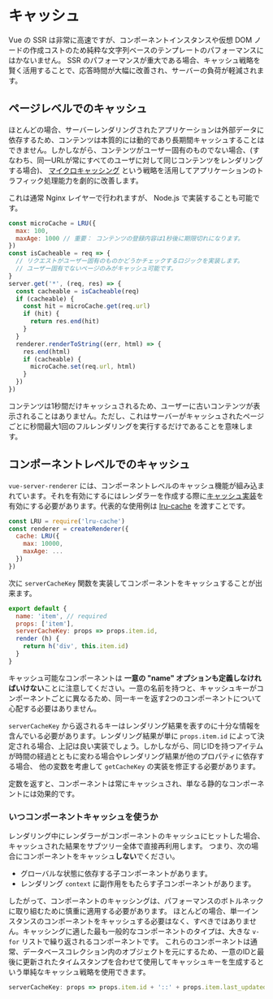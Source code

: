 # キャッシュ

Vue の SSR は非常に高速ですが、コンポーネントインスタンスや仮想 DOM ノードの作成コストのため純粋な文字列ベースのテンプレートのパフォーマンスにはかないません。 SSR のパフォーマンスが重大である場合、キャッシュ戦略を賢く活用することで、応答時間が大幅に改善され、サーバーの負荷が軽減されます。

## ページレベルでのキャッシュ

ほとんどの場合、サーバーレンダリングされたアプリケーションは外部データに依存するため、コンテンツは本質的には動的であり長期間キャッシュすることはできません。しかしながら、コンテンツがユーザー固有のものでない場合、(すなわち、同一URLが常にすべてのユーザに対して同じコンテンツをレンダリングする場合)、 [マイクロキャッシング](https://www.nginx.com/blog/benefits-of-microcaching-nginx/) という戦略を活用してアプリケーションのトラフィック処理能力を劇的に改善します。

これは通常 Nginx レイヤーで行われますが、 Node.js で実装することも可能です。

```js
const microCache = LRU({
  max: 100,
  maxAge: 1000 // 重要： コンテンツの登録内容は1秒後に期限切れになります。
})
const isCacheable = req => {
  // リクエストがユーザー固有のものかどうかチェックするロジックを実装します。
  // ユーザー固有でないページのみがキャッシュ可能です。
}
server.get('*', (req, res) => {
  const cacheable = isCacheable(req)
  if (cacheable) {
    const hit = microCache.get(req.url)
    if (hit) {
      return res.end(hit)
    }
  }
  renderer.renderToString((err, html) => {
    res.end(html)
    if (cacheable) {
      microCache.set(req.url, html)
    }
  })
})
```

コンテンツは1秒間だけキャッシュされるため、ユーザーに古いコンテンツが表示されることはありません。ただし、これはサーバーがキャッシュされたページごとに秒間最大1回のフルレンダリングを実行するだけであることを意味します。

## コンポーネントレベルでのキャッシュ

`vue-server-renderer` には、コンポーネントレベルのキャッシュ機能が組み込まれています。それを有効にするにはレンダラーを作成する際に[キャッシュ実装](./api.md#cache)を有効にする必要があります。代表的な使用例は [lru-cache](https://github.com/isaacs/node-lru-cache) を渡すことです。

```js
const LRU = require('lru-cache')
const renderer = createRenderer({
  cache: LRU({
    max: 10000,
    maxAge: ...
  })
})
```

次に `serverCacheKey` 関数を実装してコンポーネントをキャッシュすることが出来ます。

```js
export default {
  name: 'item', // required
  props: ['item'],
  serverCacheKey: props => props.item.id,
  render (h) {
    return h('div', this.item.id)
  }
}
```

キャッシュ可能なコンポーネントは **一意の "name" オプションも定義しなければいけない**ことに注意してください。一意の名前を持つと、キャッシュキーがコンポーネントごとに異なるため、同一キーを返す2つのコンポーネントについて心配する必要はありません。

`serverCacheKey` から返されるキーはレンダリング結果を表すのに十分な情報を含んでいる必要があります。レンダリング結果が単に `props.item.id` によって決定される場合、上記は良い実装でしょう。しかしながら、同じIDを持つアイテムが時間の経過とともに変わる場合やレンダリング結果が他のプロパティに依存する場合、 他の変数を考慮して `getCacheKey` の実装を修正する必要があります。

定数を返すと、コンポーネントは常にキャッシュされ、単なる静的なコンポーネントには効果的です。

### いつコンポーネントキャッシュを使うか

レンダリング中にレンダラーがコンポーネントのキャッシュにヒットした場合、キャッシュされた結果をサブツリー全体で直接再利用します。 つまり、次の場合にコンポーネントをキャッシュ**しない**でください。

- グローバルな状態に依存する子コンポーネントがあります。
- レンダリング `context` に副作用をもたらす子コンポーネントがあります。

したがって、コンポーネントのキャッシングは、パフォーマンスのボトルネックに取り組むために慎重に適用する必要があります。 ほとんどの場合、単一インスタンスのコンポーネントをキャッシュする必要はなく、すべきではありません。キャッシングに適した最も一般的なコンポーネントのタイプは、大きな `v-for` リストで繰り返されるコンポーネントです。 これらのコンポーネントは通常、データベースコレクション内のオブジェクトを元にするため、一意のIDと最後に更新されたタイムスタンプを合わせて使用してキャッシュキーを生成するという単純なキャッシュ戦略を使用できます。

```js
serverCacheKey: props => props.item.id + '::' + props.item.last_updated
```
